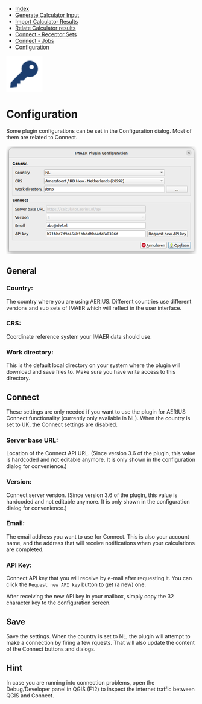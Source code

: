 * [Index](index.md)
* [Generate Calculator Input](01_generate_calc_input.md)
* [Import Calculator Results](04_import_calc_results.md)
* [Relate Calculator results](05_relate_calc_results.md)
* [Connect - Receptor Sets](07_connect_receptor_sets.md)
* [Connect - Jobs](08_connect_jobs.md)
* [Configuration](09_configuration.md)

<img src="img/icons/icon_configuration.svg" alt="button" width="96"/>

# Configuration

Some plugin configurations can be set in the Configuration dialog. Most of them are related to Connect.

![dialog](img/configuration_dlg.png)

## General

### Country:
The country where you are using AERIUS. Different countries use different versions
and sub sets of IMAER which will reflect in the user interface.

### CRS:
Coordinate reference system your IMAER data should use.

### Work directory:
This is the default local directory on your system where the plugin will download
and save files to. Make sure you have write access to this directory.

## Connect

These settings are only needed if you want to use the plugin for AERIUS Connect
functionality (currently only available in NL). When the country is set to UK, the
Connect settings are disabled.

### Server base URL:
Location of the Connect API URL.
(Since version 3.6 of the plugin, this value is hardcoded
and not editable anymore. It is only shown in the configuration dialog for convenience.)

### Version:

Connect server version.
(Since version 3.6 of the plugin, this value is hardcoded
and not editable anymore. It is only shown in the configuration dialog for convenience.)

### Email:

The email address you want to use for Connect. This is also your account name, and
the address that will receive notifications when your calculations are completed.

### API Key:

Connect API key that you will receive by e-mail after requesting it. You can click
the `Request new API key` button to get (a new) one.

After receiving the new API key in your mailbox, simply copy the 32 character key
to the configuration screen.

## Save

Save the settings. When the country is set to NL, the plugin will attempt to make a connection by firing a few rquests. That will also update the content of the Connect buttons and dialogs.

## Hint

In case you are running into connection problems, open the Debug/Developer panel in QGIS
(F12) to inspect the internet traffic between QGIS and Connect.
